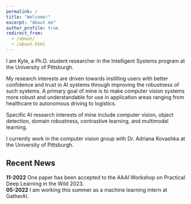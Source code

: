 ```yaml
---
permalink: /
title: "Welcome!"
excerpt: "About me"
author_profile: true
redirect_from: 
  - /about/
  - /about.html
---
```


I am Kyle, a Ph.D. student researcher in the Intelligent Systems program at the University of Pittsburgh. 

My research interests are driven towards instilling users with better confidence and trust in AI systems through improving the robustness of such systems. A primary goal of mine is to make computer vision systems more robust and understandable for use in application areas ranging from healthcare to autonomous driving to logistics. 

Specific AI research interests of mine include computer vision, object detection, domain robustness, contrastive learning, and multimodal learning.

I currently work in the computer vision group with Dr. Adriana Kovashka at the University of Pittsburgh. 

## Recent News 

**11-2022** One paper has been accepted to the AAAI Workshop on Practical Deep Learning in the Wild 2023.  
**05-2022** I am working this summer as a machine learning intern at GatherAI.
